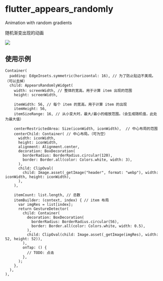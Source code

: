 # flutter_appears_randomly

Animation with random gradients

随机渐变出现的动画

![](https://github.com/Wing-Li/flutter_appears_randomly_animation/blob/master/img/example_video.gif)

## 使用示例

    Container(
      padding: EdgeInsets.symmetric(horizontal: 16), // 为了防止贴边不美观。（可以去掉）
      child: AppearsRandomlyWidget(
        width: screenWidth, // 整体的宽高。用于计算 item 出现的范围
        height: screenWidth,
        
        itemWidth: 56, // 每个 item 的宽高。用于计算 item 的出现
        itemHeight: 56,
        itemSizeRange: 16, // 从小变大时，最大/最小的缩放范围。（会生成随机值，此处为最大值）
        
        centerRestrictedArea: Size(iconWidth, iconWidth),  // 中心布局的范围
        centerChild: Container( // 中心布局。（可为空）
          width: iconWidth,
          height: iconWidth,
          alignment: Alignment.center,
          decoration: BoxDecoration(
            borderRadius: BorderRadius.circular(120),
            border: Border.all(color: Colors.white, width: 3),
          ),
          child: ClipOval(
            child: Image.asset(_getImage("header", format: "webp"), width: iconWidth, height: iconWidth),
          ),
        ),
        
        itemCount: list.length, // 总数
        itemBuilder: (context, index) { // item 布局
          var imgRes = list[index];
          return GestureDetector(
            child: Container(
              decoration: BoxDecoration(
                borderRadius: BorderRadius.circular(56),
                border: Border.all(color: Colors.white, width: 0.5),
              ),
              child: ClipOval(child: Image.asset(_getImage(imgRes), width: 52, height: 52)),
            ),
            onTap: () {
              // TODO: 点击
            },
          );
        },
      ),
    ),


